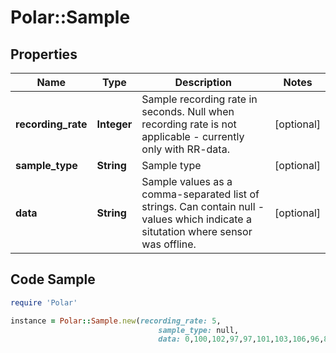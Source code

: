 # Polar::Sample

## Properties

Name | Type | Description | Notes
------------ | ------------- | ------------- | -------------
**recording_rate** | **Integer** | Sample recording rate in seconds. Null when recording rate is not applicable - currently only with RR-data. | [optional] 
**sample_type** | **String** | Sample type | [optional] 
**data** | **String** | Sample values as a comma-separated list of strings. Can contain null -values which indicate a situtation where sensor was offline. | [optional] 

## Code Sample

```ruby
require 'Polar'

instance = Polar::Sample.new(recording_rate: 5,
                                 sample_type: null,
                                 data: 0,100,102,97,97,101,103,106,96,89,88,87,98,108,113,112,114,115,118,121,121,121,121,123,117,119,122)
```


